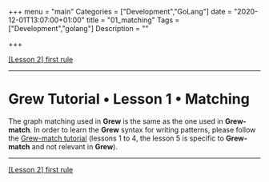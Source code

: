 +++
menu = "main"
Categories = ["Development","GoLang"]
date = "2020-12-01T13:07:00+01:00"
title = "01_matching"
Tags = ["Development","golang"]
Description = ""

+++

[[Lesson 2] first rule](../02_first_rule)

---

# Grew Tutorial • Lesson 1 • Matching

The graph matching used in **Grew** is the same as the one used in **Grew-match**.
In order to learn the **Grew** syntax for writing patterns, please follow the [Grew-match tutorial](http://match.grew.fr?tutorial=Yes) (lessons 1 to 4, the lesson 5 is specific to **Grew-match** and not relevant in **Grew**).

---

[[Lesson 2] first rule](../02_first_rule)
